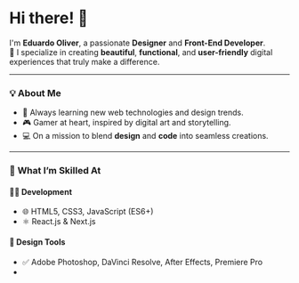 # Hi there! 👋  

I'm **Eduardo Oliver**, a passionate **Designer** and **Front-End Developer**.  
🎨 I specialize in creating **beautiful**, **functional**, and **user-friendly** digital experiences that truly make a difference.  

---

### 💡 **About Me**  
- 🌱 Always learning new web technologies and design trends.  
- 🎮 Gamer at heart, inspired by digital art and storytelling.  
- 💻 On a mission to blend **design** and **code** into seamless creations.  

---

### 🎯 **What I’m Skilled At**  
#### 👨‍💻 **Development**  
- 🌐 HTML5, CSS3, JavaScript (ES6+)  
- ⚛️ React.js & Next.js  

#### 🎨 **Design Tools**  
- ✅ Adobe Photoshop, DaVinci Resolve, After Effects, Premiere Pro  
-

